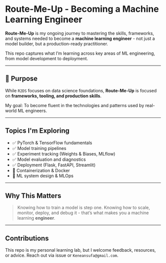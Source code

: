 # Route-Me-Up - Becoming a Machine Learning Engineer

**Route-Me-Up** is my ongoing journey to mastering the skills, frameworks, and systems needed to become a **machine learning engineer** - not just a model builder, but a production-ready practitioner.

This repo captures what I’m learning across key areas of ML engineering, from model development to deployment.

---

## 🚀 Purpose

While `R2DS` focuses on data science foundations, **Route-Me-Up** is focused on **frameworks, tooling, and production skills**.

My goal: To become fluent in the technologies and patterns used by real-world ML engineers.

---

## Topics I'm Exploring

- ✅ PyTorch & TensorFlow fundamentals
- ✅ Model training pipelines
- ✅ Experiment tracking (Weights & Biases, MLflow)
- ✅ Model evaluation and diagnostics
- ✅ Deployment (Flask, FastAPI, Streamlit)
- 🔄 Containerization & Docker
- 🔄 ML system design & MLOps

---

## Why This Matters

> Knowing how to train a model is step one. Knowing how to scale, monitor, deploy, and debug it - that’s what makes you a machine learning **engineer**.

---

## Contributions

This repo is my personal learning lab, but I welcome feedback, resources, or advice.
Reach out via issue or `Keneansufa@gmail.com`.
